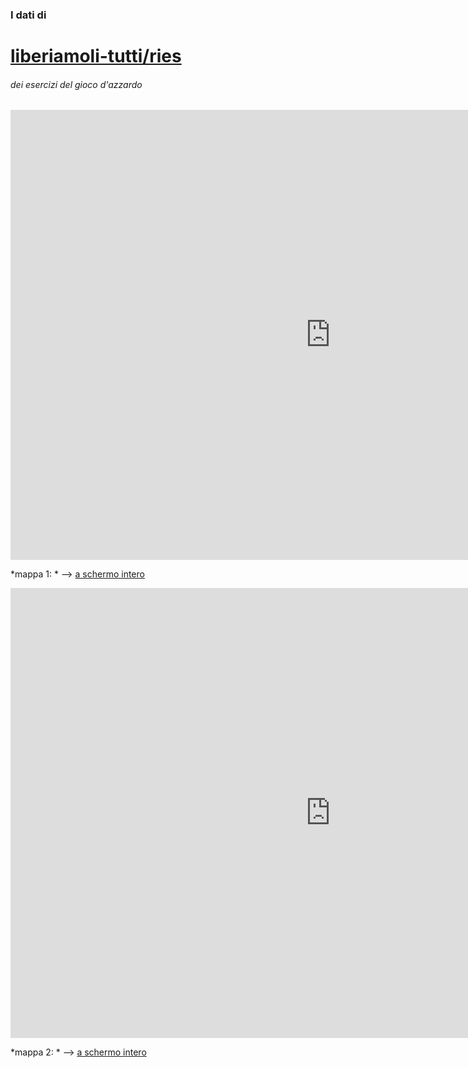 ### I dati di 

# [liberiamoli-tutti/ries](https://github.com/ondata/liberiamoli-tutti/tree/main)

###### dei esercizi del gioco d'azzardo

<iframe id="map1" width="1024px" height="720" frameborder="0" scrolling="no" marginheight="0" marginwidth="0" src="https://gjrichter.github.io/pages/Ries/index_ondata_liberiamoli_tutti_ries_bubbles_nox1000_quantile_pop.html"></iframe>

*mappa 1: *  --> [a schermo intero](https://gjrichter.github.io/pages/PUN/index_embed_PUN_onData.html)

<iframe id="map1" width="1024px" height="720" frameborder="0" scrolling="no" marginheight="0" marginwidth="0" src="https://gjrichter.github.io/pages/Ries/index_ondata_liberiamoli_tutti_ries_choro_nox1000_quantile.html"></iframe>

*mappa 2: *  --> [a schermo intero](https://gjrichter.github.io/pages/PUN/index_embed_PUN_onData_api_II_connettore.html)

